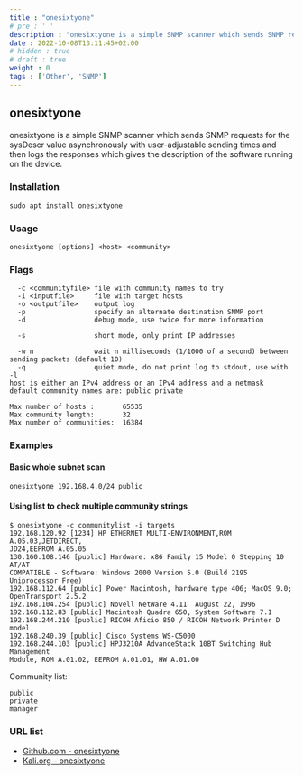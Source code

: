 ```yaml
---
title : "onesixtyone"
# pre : ' '
description : "onesixtyone is a simple SNMP scanner which sends SNMP requests for the sysDescr value asynchronously with user-adjustable sending times and then logs the responses which gives the description of the software running on the device."
date : 2022-10-08T13:11:45+02:00
# hidden : true
# draft : true
weight : 0
tags : ['Other', 'SNMP']
---
```


## onesixtyone

onesixtyone is a simple SNMP scanner which sends SNMP requests for the sysDescr value asynchronously with user-adjustable sending times and then logs the responses which gives the description of the software running on the device.

### Installation

```plain
sudo apt install onesixtyone
```

### Usage

```plain
onesixtyone [options] <host> <community>
```

### Flags

```plain
  -c <communityfile> file with community names to try
  -i <inputfile>     file with target hosts
  -o <outputfile>    output log
  -p                 specify an alternate destination SNMP port
  -d                 debug mode, use twice for more information

  -s                 short mode, only print IP addresses

  -w n               wait n milliseconds (1/1000 of a second) between sending packets (default 10)
  -q                 quiet mode, do not print log to stdout, use with -l
host is either an IPv4 address or an IPv4 address and a netmask
default community names are: public private

Max number of hosts :       65535
Max community length:       32
Max number of communities:  16384
```

### Examples

#### Basic whole subnet scan

```plain
onesixtyone 192.168.4.0/24 public
```

#### Using list to check multiple community strings

```plain
$ onesixtyone -c communitylist -i targets
192.168.120.92 [1234] HP ETHERNET MULTI-ENVIRONMENT,ROM A.05.03,JETDIRECT,
JD24,EEPROM A.05.05
130.160.108.146 [public] Hardware: x86 Family 15 Model 0 Stepping 10 AT/AT
COMPATIBLE - Software: Windows 2000 Version 5.0 (Build 2195 Uniprocessor Free)
192.168.112.64 [public] Power Macintosh, hardware type 406; MacOS 9.0;
OpenTransport 2.5.2
192.168.104.254 [public] Novell NetWare 4.11  August 22, 1996
192.168.112.83 [public] Macintosh Quadra 650, System Software 7.1
192.168.244.210 [public] RICOH Aficio 850 / RICOH Network Printer D model
192.168.240.39 [public] Cisco Systems WS-C5000
192.168.244.103 [public] HPJ3210A AdvanceStack 10BT Switching Hub Management
Module, ROM A.01.02, EEPROM A.01.01, HW A.01.00
```

Community list:

```plain
public
private
manager
```

### URL list

* [Github.com - onesixtyone](https://github.com/trailofbits/onesixtyone)
* [Kali.org - onesixtyone](https://www.kali.org/tools/onesixtyone/)
